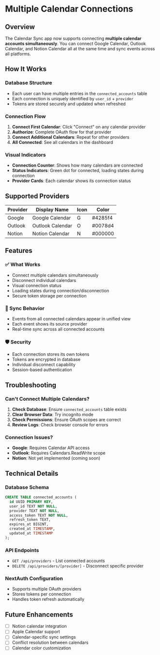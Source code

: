 # Multiple Calendar Connections

## Overview

The Calendar Sync app now supports connecting **multiple calendar accounts simultaneously**. You can connect Google Calendar, Outlook Calendar, and Notion Calendar all at the same time and sync events across all platforms.

## How It Works

### Database Structure
- Each user can have multiple entries in the `connected_accounts` table
- Each connection is uniquely identified by `user_id` + `provider`
- Tokens are stored securely and updated when refreshed

### Connection Flow
1. **Connect First Calendar**: Click "Connect" on any calendar provider
2. **Authorize**: Complete OAuth flow for that provider
3. **Connect Additional Calendars**: Repeat for other providers
4. **All Connected**: See all calendars in the dashboard

### Visual Indicators
- **Connection Counter**: Shows how many calendars are connected
- **Status Indicators**: Green dot for connected, loading states during connection
- **Provider Cards**: Each calendar shows its connection status

## Supported Providers

| Provider | Display Name | Icon | Color |
|----------|-------------|------|-------|
| Google | Google Calendar | G | #4285f4 |
| Outlook | Outlook Calendar | O | #0078d4 |
| Notion | Notion Calendar | N | #000000 |

## Features

### ✅ What Works
- Connect multiple calendars simultaneously
- Disconnect individual calendars
- Visual connection status
- Loading states during connection/disconnection
- Secure token storage per connection

### 🔄 Sync Behavior
- Events from all connected calendars appear in unified view
- Each event shows its source provider
- Real-time sync across all connected accounts

### 🛡️ Security
- Each connection stores its own tokens
- Tokens are encrypted in database
- Individual disconnect capability
- Session-based authentication

## Troubleshooting

### Can't Connect Multiple Calendars?
1. **Check Database**: Ensure `connected_accounts` table exists
2. **Clear Browser Data**: Try incognito mode
3. **Check Permissions**: Ensure OAuth scopes are correct
4. **Review Logs**: Check browser console for errors

### Connection Issues?
- **Google**: Requires Calendar API access
- **Outlook**: Requires Calendars.ReadWrite scope
- **Notion**: Not yet implemented (coming soon)

## Technical Details

### Database Schema
```sql
CREATE TABLE connected_accounts (
  id UUID PRIMARY KEY,
  user_id TEXT NOT NULL,
  provider TEXT NOT NULL,
  access_token TEXT NOT NULL,
  refresh_token TEXT,
  expires_at BIGINT,
  created_at TIMESTAMP,
  updated_at TIMESTAMP
);
```

### API Endpoints
- `GET /api/providers` - List connected accounts
- `DELETE /api/providers/[provider]` - Disconnect specific provider

### NextAuth Configuration
- Supports multiple OAuth providers
- Stores tokens per connection
- Handles token refresh automatically

## Future Enhancements

- [ ] Notion calendar integration
- [ ] Apple Calendar support
- [ ] Calendar-specific sync settings
- [ ] Conflict resolution between calendars
- [ ] Calendar color customization 